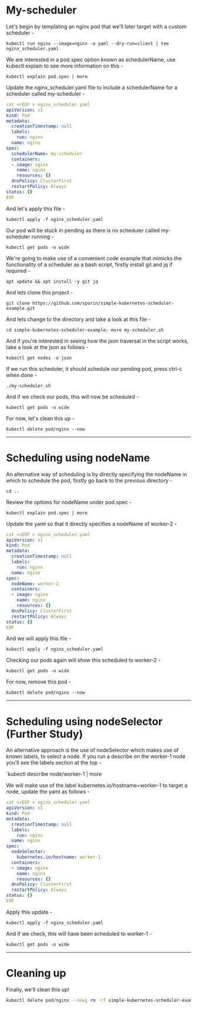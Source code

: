 
# My-scheduler

Let's begin by templating an nginx pod that we'll later target with a custom scheduler -

`kubectl run nginx --image=nginx -o yaml --dry-run=client | tee nginx_scheduler.yaml`

We are interested in a pod.spec option known as schedulerName, use kubectl explain to see more information on this -

`kubectl explain pod.spec | more`

Update the nginx_scheduler.yaml file to include a schedulerName for a scheduler called my-scheduler -

```yaml
cat <<EOF > nginx_scheduler.yaml
apiVersion: v1
kind: Pod
metadata:
  creationTimestamp: null
  labels:
    run: nginx
  name: nginx
spec:
  schedulerName: my-scheduler
  containers:
  - image: nginx
    name: nginx
    resources: {}
  dnsPolicy: ClusterFirst
  restartPolicy: Always
status: {}
EOF
```

And let's apply this file -

`kubectl apply -f nginx_scheduler.yaml`

Our pod will be stuck in pending as there is no scheduler called my-scheduler running -

`kubectl get pods -o wide`

We're going to make use of a convenient code example that mimicks the functionality of a scheduler as a bash script, firstly install git and jq if required -

`apt update && apt install -y git jq`

And lets clone this project -

`git clone https://github.com/spurin/simple-kubernetes-scheduler-example.git`

And lets change to the directory and take a look at this file -

`cd simple-kubernetes-scheduler-example; more my-scheduler.sh`

And if you're interested in seeing how the json traversal in the script works, take a look at the json as follows -

`kubectl get nodes -o json`

If we run this scheduler, it should schedule our pending pod, press ctrl-c when done -

`./my-scheduler.sh`

And if we check our pods, this will now be scheduled -

`kubectl get pods -o wide`

For now, let's clean this up -

`kubectl delete pod/nginx --now`

---

# Scheduling using nodeName

An alternative way of scheduling is by directly specifying the nodeName in which to schedule the pod, firstly go back to the previous directory -

`cd ..`

Review the options for nodeName under pod.spec -

`kubectl explain pod.spec | more`

Update the yaml so that it directly specifies a nodeName of worker-2 -

```yaml
cat <<EOF > nginx_scheduler.yaml
apiVersion: v1
kind: Pod
metadata:
  creationTimestamp: null
  labels:
    run: nginx
  name: nginx
spec:
  nodeName: worker-2
  containers:
  - image: nginx
    name: nginx
    resources: {}
  dnsPolicy: ClusterFirst
  restartPolicy: Always
status: {}
EOF
```

And we will apply this file -

`kubectl apply -f nginx_scheduler.yaml`

Checking our pods again will show this scheduled to worker-2 -

`kubectl get pods -o wide`

For now, remove this pod -

`kubectl delete pod/nginx --now`

---

# Scheduling using nodeSelector (Further Study)

An alternative approach is the use of nodeSelector which makes use of known labels, to select a node. If you run a describe on the worker-1 node you'll see the labels section at the top -

`kubectl describe node/worker-1 | more

We will make use of the label kubernetes.io/hostname=worker-1 to target a node, update the yaml as follows -

```yaml
cat <<EOF > nginx_scheduler.yaml
apiVersion: v1
kind: Pod
metadata:
  creationTimestamp: null
  labels:
    run: nginx
  name: nginx
spec:
  nodeSelector:
    kubernetes.io/hostname: worker-1
  containers:
  - image: nginx
    name: nginx
    resources: {}
  dnsPolicy: ClusterFirst
  restartPolicy: Always
status: {}
EOF
```

Apply this update -

`kubectl apply -f nginx_scheduler.yaml`

And if we check, this will have been scheduled to worker-1 -

`kubectl get pods -o wide`

---

# Cleaning up

Finally, we'll clean this up!

```bash
kubectl delete pod/nginx --now; rm -rf simple-kubernetes-scheduler-example; rm -rf nginx_scheduler.yaml
```